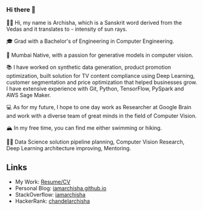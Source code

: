 ### Hi there 👋
👋🏽 Hi, my name is Archisha, which is a Sanskrit word derived from the Vedas and it translates to - intensity of sun rays. 

🎓 Grad with a Bachelor's of Engineering in Computer Engineering.

🌇 Mumbai Native, with a passion for generative models in computer vision.

📚 I have worked on synthetic data generation, product promotion optimization, built solution for TV content compliance using Deep Learning, customer segmentation and price optimization that helped businesses grow. I have extensive experience with Git, Python, TensorFlow, PySpark and AWS Sage Maker.

💻 As for my future, I hope to one day work as Researcher at Google Brain and work with a diverse team of great minds in the field of Computer Vision.

🏔 In my free time, you can find me either swimming or hiking.

💪🏽 Data Science solution pipeline planning, Computer Vision Research, Deep Learning architecture improving, Mentoring.

<!-- ## :nerd_face: Research :thinking:

Most of my research is dedicated towards solving applications in media and entertainment industry along with data science solutions to finance industry. -->

## Links
- My Work: [Resume/CV](https://iamarchisha.github.io/ArchishaChandel_CV.pdf)
- Personal Blog: [iamarchisha.github.io](https://iamarchisha.github.io)
- StackOverflow: [iamarchisha](https://stackoverflow.com/users/12249400/iamarchisha)
- HackerRank: [chandelarchisha](https://www.hackerrank.com/chandelarchisha)
<!-- - Twitter: [@iamXXVI](https://twitter.com/iamXXVI) -->
<!-- 
## Happening these days
- 🔭 I’m currently working on building a Smart Video Analytics Platform
- 🌱 I’m currently learning Natural Language Processing
- 👯 I’m looking to collaborate on Machine Learning Projects -->

<!--
- 🤔 I’m looking for help with ...
- 💬 Ask me about ...
- 📫 How to reach me: ...
- 😄 Pronouns: ...
- ⚡ Fun fact: ...

-->
